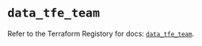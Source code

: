 # `data_tfe_team`

Refer to the Terraform Registory for docs: [`data_tfe_team`](https://www.terraform.io/docs/providers/tfe/d/team).
